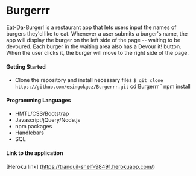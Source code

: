 # Burgerrr

Eat-Da-Burger! is a restaurant app that lets users input the names of burgers they'd like to eat.
Whenever a user submits a burger's name, the app will display the burger on the left side of the page -- waiting to be devoured.
Each burger in the waiting area also has a Devour it! button. When the user clicks it, the burger will move to the right side of the page.

#### Getting Started
- Clone the repository and install necessary files
` $ git clone https://github.com/esingokgoz/Burgerrr.git
` cd Burgerrr
` npm install

#### Programming Languages
- HMTL/CSS/Bootstrap
- Javascript/jQuery/Node.js
- npm packages
- Handlebars
- SQL

#### Link to the application
[Heroku link] (https://tranquil-shelf-98491.herokuapp.com/)
